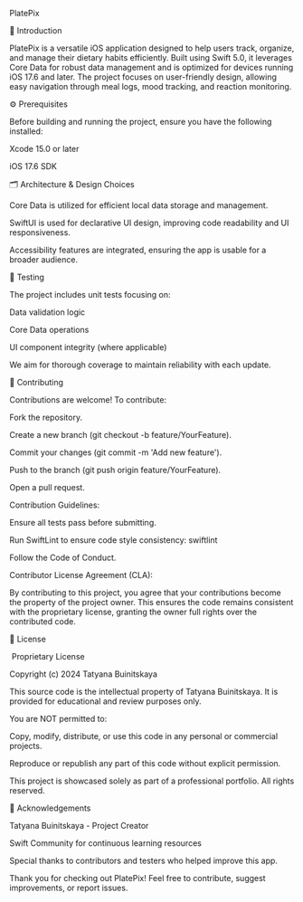 PlatePix

 

📱 Introduction

PlatePix is a versatile iOS application designed to help users track, organize, and manage their dietary habits efficiently. Built using Swift 5.0, it leverages Core Data for robust data management and is optimized for devices running iOS 17.6 and later. The project focuses on user-friendly design, allowing easy navigation through meal logs, mood tracking, and reaction monitoring.

⚙️ Prerequisites

Before building and running the project, ensure you have the following installed:

Xcode 15.0 or later

iOS 17.6 SDK

🗂️ Architecture & Design Choices

Core Data is utilized for efficient local data storage and management.

SwiftUI is used for declarative UI design, improving code readability and UI responsiveness.

Accessibility features are integrated, ensuring the app is usable for a broader audience.

🧪 Testing

The project includes unit tests focusing on:

Data validation logic

Core Data operations

UI component integrity (where applicable)

We aim for thorough coverage to maintain reliability with each update.

🤝 Contributing

Contributions are welcome! To contribute:

Fork the repository.

Create a new branch (git checkout -b feature/YourFeature).

Commit your changes (git commit -m 'Add new feature').

Push to the branch (git push origin feature/YourFeature).

Open a pull request.

Contribution Guidelines:

Ensure all tests pass before submitting.

Run SwiftLint to ensure code style consistency: swiftlint

Follow the Code of Conduct.

Contributor License Agreement (CLA):

By contributing to this project, you agree that your contributions become the property of the project owner. This ensures the code remains consistent with the proprietary license, granting the owner full rights over the contributed code.

📄 License

 Proprietary License

Copyright (c) 2024 Tatyana Buinitskaya

This source code is the intellectual property of Tatyana Buinitskaya. It is provided for educational and review purposes only.

You are NOT permitted to:

Copy, modify, distribute, or use this code in any personal or commercial projects.

Reproduce or republish any part of this code without explicit permission.

This project is showcased solely as part of a professional portfolio. All rights reserved.

🙏 Acknowledgements

Tatyana Buinitskaya - Project Creator

Swift Community for continuous learning resources

Special thanks to contributors and testers who helped improve this app.


Thank you for checking out PlatePix! Feel free to contribute, suggest improvements, or report issues.
